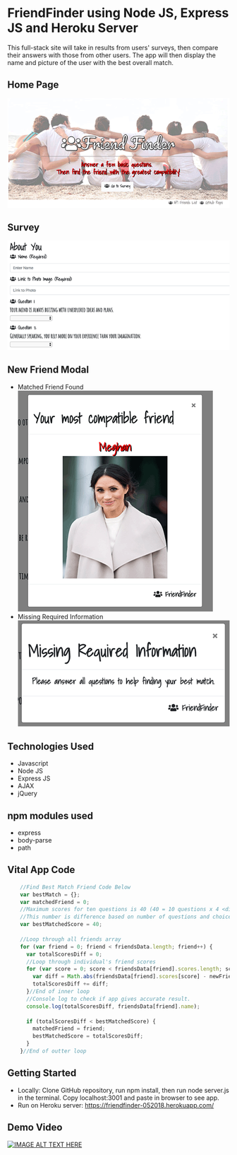 # FriendFinder using Node JS, Express JS and Heroku Server
This full-stack site will take in results from users' surveys, then compare their answers with those from other users. The app will then display the name and picture of the user with the best overall match. 
## Home Page
![Image of Home Page](https://github.com/rnguyen05/FriendFinder/blob/master/screenshots/homepage.png?raw=true)
## Survey
![Image of Survey](https://github.com/rnguyen05/FriendFinder/blob/master/screenshots/survey.png?raw=true)

## New Friend Modal
* Matched Friend Found <br/>
![Image of New Friend](https://github.com/rnguyen05/FriendFinder/blob/master/screenshots/newfriend.png?raw=true)
* Missing Required Information <br/>
![Image of Missing Required Informaiton](https://github.com/rnguyen05/FriendFinder/blob/master/screenshots/missingrequiredinformation.png?raw=true)

## Technologies Used
* Javascript
* Node JS
* Express JS
* AJAX
* jQuery

## npm modules used
* express
* body-parse
* path

## Vital App Code
```javascript
    //Find Best Match Friend Code Below
    var bestMatch = {};
    var matchedFriend = 0;
    //Maximum scores for ten questions is 40 (40 = 10 questions x 4 <different between 5 and 1 choices>). 
    //This number is difference based on number of questions and choices of answers
    var bestMatchedScore = 40;

    //Loop through all friends array
    for (var friend = 0; friend < friendsData.length; friend++) {
      var totalScoresDiff = 0;
      //Loop through individual's friend scores
      for (var score = 0; score < friendsData[friend].scores.length; score++) {
        var diff = Math.abs(friendsData[friend].scores[score] - newFriend.scores[score]);
        totalScoresDiff += diff;
      }//End of inner loop
      //Console log to check if app gives accurate result.
      console.log(totalScoresDiff, friendsData[friend].name);
      
      if (totalScoresDiff < bestMatchedScore) {
        matchedFriend = friend;
        bestMatchedScore = totalScoresDiff;
      }
    }//End of outter loop
```

## Getting Started
* Locally: Clone GitHub repository, run npm install, then run node server.js in the terminal. Copy localhost:3001 and paste in browser to see app.
* Run on Heroku server: https://friendfinder-052018.herokuapp.com/

## Demo Video
[![IMAGE ALT TEXT HERE](https://i.ytimg.com/vi/ie3ZaR1xMog/3.jpg?time=1527229024522)](https://youtu.be/ie3ZaR1xMog)
